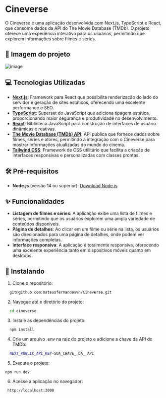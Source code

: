# Cineverse

O Cineverse é uma aplicação desenvolvida com Next.js, TypeScript e React, que consome dados da API do The Movie Database (TMDb). O projeto oferece uma experiência interativa para os usuários, permitindo que explorem informações sobre filmes e  séries.

## 📸 Imagem do projeto
![image](https://github.com/user-attachments/assets/722e17c8-186e-4433-8d26-5de1699e38ac)

## 💻 Tecnologias Utilizadas
- **[Next.js](https://nextjs.org/)**: Framework para React que possibilita renderização do lado do servidor e geração de sites estáticos, oferecendo uma excelente performance e SEO.
- **[TypeScript](https://www.typescriptlang.org/)**: Superset do JavaScript que adiciona tipagem estática, proporcionando maior segurança e produtividade no desenvolvimento.
- **[React](https://reactjs.org/)**: Biblioteca JavaScript para construção de interfaces de usuário dinâmicas e reativas.
- **[The Movie Database (TMDb) API](https://www.themoviedb.org/)**: API pública que fornece dados sobre filmes, séries e atores, permitindo a integração com o Cineverse para mostrar informações atualizadas do mundo do cinema.
- **[Tailwind CSS](https://tailwindcss.com/)**: Framework de CSS utilitário que facilita a criação de interfaces responsivas e personalizadas com classes prontas.

##  🛠️ Pré-requisitos
- **Node.js** (versão 14 ou superior): [Download Node.js](https://nodejs.org/)

## ✨ Funcionalidades
- **Listagem de filmes e séries**: A aplicação exibe uma lista de filmes e séries, permitindo que os usuários explorem uma ampla variedade de conteúdos disponíveis.
- **Página de detalhes**: Ao clicar em um filme ou série na lista, os usuários são direcionados para uma página de detalhes, onde podem ver informações completas.
- **Interface responsiva**: A aplicação é totalmente responsiva, oferecendo uma excelente experiência tanto em dispositivos móveis quanto em desktops.


## 🚀 Instalando

1.  Clone o repositório:

```bash
  git@github.com:mateusfernandesvn/Cineverse.git
```
2.  Navegue até o diretório do projeto:

```bash
  cd cineverse
```

3. Instale as dependências do projeto:

```bash
  npm install
```

4. Crie um arquivo .env na raiz do projeto e adicione a chave da API do TMDb:

```bash
  NEXT_PUBLIC_API_KEY=SUA_CHAVE_ DA_ API 
```

5. Execute o projeto:

```bash
npm run dev
```

6. Acesse a aplicação no navegador:

```bash
 http://localhost:3000
```


